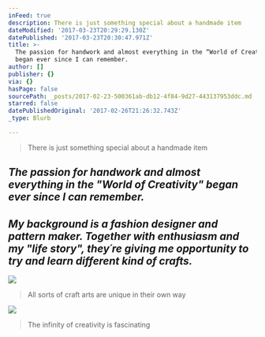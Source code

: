 ```yaml
---
inFeed: true
description: There is just something special about a handmade item
dateModified: '2017-03-23T20:29:29.130Z'
datePublished: '2017-03-23T20:30:47.971Z'
title: >-
  The passion for handwork and almost everything in the “World of Creativity”
  began ever since I can remember.
author: []
publisher: {}
via: {}
hasPage: false
sourcePath: _posts/2017-02-23-500361ab-db12-4f84-9d27-443137953ddc.md
starred: false
datePublishedOriginal: '2017-02-26T21:26:32.743Z'
_type: Blurb

---
```

> There is just something special about a handmade item

## _The passion for handwork and almost everything in the "World of Creativity" began ever since I can remember._

## _My background is a fashion designer and pattern maker. Together with enthusiasm and my "life story", they´re giving me opportunity to try and learn different kind of crafts._
![](https://the-grid-user-content.s3-us-west-2.amazonaws.com/a9d2f9bc-1d0a-4815-ad25-1301c9cfcc28.jpg)

> All sorts of craft arts are unique in their own way

![](https://the-grid-user-content.s3-us-west-2.amazonaws.com/7e58571b-48cf-408f-9986-de42776367eb.jpg)

> The infinity of creativity is fascinating